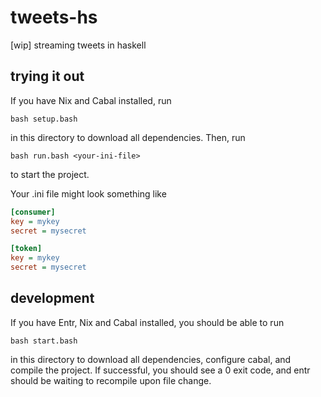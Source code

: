 # tweets-hs
[wip] streaming tweets in haskell

## trying it out

If you have Nix and Cabal installed, run 
```shell
bash setup.bash
```
in this directory to download all dependencies. Then, run 
```shell
bash run.bash <your-ini-file>
``` 
to start the project.

Your .ini file might look something like
```ini
[consumer]
key = mykey
secret = mysecret

[token]
key = mykey
secret = mysecret
```

## development 

If you have Entr, Nix and Cabal installed, you should be able to run
```shell
bash start.bash
```
in this directory to download all dependencies,
configure cabal, and compile the project. If successful, you should
see a 0 exit code, and entr should be waiting to recompile upon file
change. 

